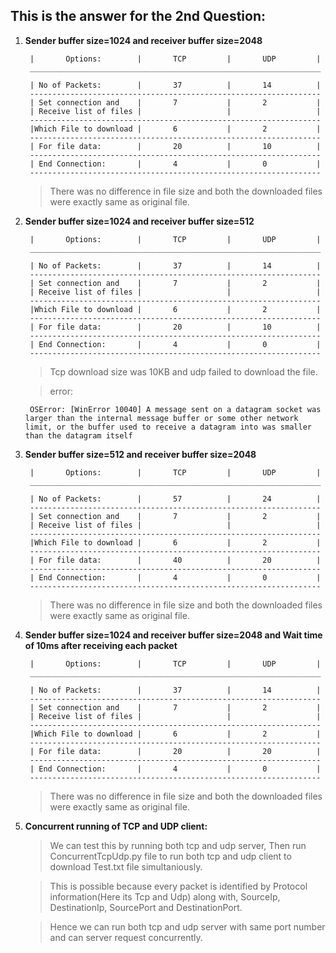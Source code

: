 ## This is the answer for the 2nd Question: 

1. **Sender buffer size=1024 and receiver buffer size=2048**

    > 
        |       Options:        |       TCP         |       UDP         |
        _________________________________________________________________

        | No of Packets:        |       37          |       14          |
        -----------------------------------------------------------------
        | Set connection and    |       7           |       2           |
        | Receive list of files |                   |                   |
        -----------------------------------------------------------------
        |Which File to download |       6           |       2           |
        -----------------------------------------------------------------
        | For file data:        |       20          |       10          |
        -----------------------------------------------------------------
        | End Connection:       |       4           |       0           |
        -----------------------------------------------------------------    
    
    > There was no difference in file size and both the downloaded files were exactly same as original file.


2. **Sender buffer size=1024 and receiver buffer size=512**

    > 
        |       Options:        |       TCP         |       UDP         |
        _________________________________________________________________

        | No of Packets:        |       37          |       14          |
        -----------------------------------------------------------------
        | Set connection and    |       7           |       2           |
        | Receive list of files |                   |                   |
        -----------------------------------------------------------------
        |Which File to download |       6           |       2           |
        -----------------------------------------------------------------
        | For file data:        |       20          |       10          |
        -----------------------------------------------------------------
        | End Connection:       |       4           |       0           |
        ----------------------------------------------------------------- 

    > Tcp download size was 10KB and udp failed to download the file.

    > error: 

        OSError: [WinError 10040] A message sent on a datagram socket was larger than the internal message buffer or some other network limit, or the buffer used to receive a datagram into was smaller than the datagram itself


3. **Sender buffer size=512 and receiver buffer size=2048**

    > 
        |       Options:        |       TCP         |       UDP         |
        _________________________________________________________________

        | No of Packets:        |       57          |       24          |
        -----------------------------------------------------------------
        | Set connection and    |       7           |       2           |
        | Receive list of files |                   |                   |
        -----------------------------------------------------------------
        |Which File to download |       6           |       2           |
        -----------------------------------------------------------------
        | For file data:        |       40          |       20          |
        -----------------------------------------------------------------
        | End Connection:       |       4           |       0           |
        ----------------------------------------------------------------- 

    > There was no difference in file size and both the downloaded files were exactly same as original file.

4. **Sender buffer size=1024 and receiver buffer size=2048 and Wait time of 10ms after receiving each packet**

    > 
        |       Options:        |       TCP         |       UDP         |
        _________________________________________________________________

        | No of Packets:        |       37          |       14          |
        -----------------------------------------------------------------
        | Set connection and    |       7           |       2           |
        | Receive list of files |                   |                   |
        -----------------------------------------------------------------
        |Which File to download |       6           |       2           |
        -----------------------------------------------------------------
        | For file data:        |       20          |       20          |
        -----------------------------------------------------------------
        | End Connection:       |       4           |       0           |
        ----------------------------------------------------------------- 

    > There was no difference in file size and both the downloaded files were exactly same as original file.

5. **Concurrent running of TCP and UDP client:**

    > We can test this by running both tcp and udp server, Then run ConcurrentTcpUdp.py file to run both tcp and udp client to download Test.txt file simultaniously. 

    > This is possible because every packet is identified by Protocol information(Here its Tcp and Udp) along with, 
    SourceIp, DestinationIp, SourcePort and DestinationPort. 

    > Hence we can run both tcp and udp server with same port number and can server request concurrently. 